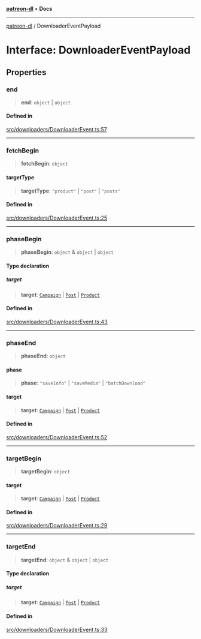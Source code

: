 [**patreon-dl**](../README.md) • **Docs**

***

[patreon-dl](../README.md) / DownloaderEventPayload

# Interface: DownloaderEventPayload

## Properties

### end

> **end**: `object` \| `object`

#### Defined in

[src/downloaders/DownloaderEvent.ts:57](https://github.com/patrickkfkan/patreon-dl/blob/29c94231b23a7a4c79dabb0a793bbd02deb02932/src/downloaders/DownloaderEvent.ts#L57)

***

### fetchBegin

> **fetchBegin**: `object`

#### targetType

> **targetType**: `"product"` \| `"post"` \| `"posts"`

#### Defined in

[src/downloaders/DownloaderEvent.ts:25](https://github.com/patrickkfkan/patreon-dl/blob/29c94231b23a7a4c79dabb0a793bbd02deb02932/src/downloaders/DownloaderEvent.ts#L25)

***

### phaseBegin

> **phaseBegin**: `object` & `object` \| `object`

#### Type declaration

##### target

> **target**: [`Campaign`](Campaign.md) \| [`Post`](Post.md) \| [`Product`](Product.md)

#### Defined in

[src/downloaders/DownloaderEvent.ts:43](https://github.com/patrickkfkan/patreon-dl/blob/29c94231b23a7a4c79dabb0a793bbd02deb02932/src/downloaders/DownloaderEvent.ts#L43)

***

### phaseEnd

> **phaseEnd**: `object`

#### phase

> **phase**: `"saveInfo"` \| `"saveMedia"` \| `"batchDownload"`

#### target

> **target**: [`Campaign`](Campaign.md) \| [`Post`](Post.md) \| [`Product`](Product.md)

#### Defined in

[src/downloaders/DownloaderEvent.ts:52](https://github.com/patrickkfkan/patreon-dl/blob/29c94231b23a7a4c79dabb0a793bbd02deb02932/src/downloaders/DownloaderEvent.ts#L52)

***

### targetBegin

> **targetBegin**: `object`

#### target

> **target**: [`Campaign`](Campaign.md) \| [`Post`](Post.md) \| [`Product`](Product.md)

#### Defined in

[src/downloaders/DownloaderEvent.ts:29](https://github.com/patrickkfkan/patreon-dl/blob/29c94231b23a7a4c79dabb0a793bbd02deb02932/src/downloaders/DownloaderEvent.ts#L29)

***

### targetEnd

> **targetEnd**: `object` & `object` \| `object`

#### Type declaration

##### target

> **target**: [`Campaign`](Campaign.md) \| [`Post`](Post.md) \| [`Product`](Product.md)

#### Defined in

[src/downloaders/DownloaderEvent.ts:33](https://github.com/patrickkfkan/patreon-dl/blob/29c94231b23a7a4c79dabb0a793bbd02deb02932/src/downloaders/DownloaderEvent.ts#L33)
